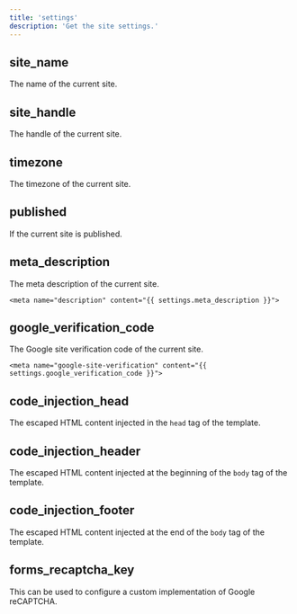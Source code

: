 ```yaml
---
title: 'settings'
description: 'Get the site settings.'
---
```


## site_name

The name of the current site.

## site_handle

The handle of the current site.

## timezone

The timezone of the current site.

## published

If the current site is published.

## meta_description

The meta description of the current site.

```canvas {% process=false>
<meta name="description" content="{{ settings.meta_description }}">
```

## google_verification_code

The Google site verification code of the current site.

```canvas {% process=false>
<meta name="google-site-verification" content="{{ settings.google_verification_code }}">
```

## code_injection_head

The escaped HTML content injected in the `head` tag of the template.

## code_injection_header

The escaped HTML content injected at the beginning of the `body` tag of the template.

## code_injection_footer

The escaped HTML content injected at the end of the `body` tag of the template.

## forms_recaptcha_key

This can be used to configure a custom implementation of Google reCAPTCHA.
